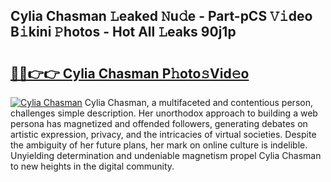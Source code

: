 ## Cylia Chasman 𝙻eaked 𝙽u𝚍e - Part-pCS 𝚅𝚒deo B𝚒kini 𝙿hotos - Hot All 𝙻eaks 90j1p

# <h2><a href="http://ld72cri.urlbe.top/?page=Cylia+Chasman">🔗🔗👉👉 Cylia Chasman P𝚑oto𝚜Vid𝚎o</a></h2>

[![Cylia Chasman](https://i.imgur.com/eBuTRDB.gif)](http://ld72cri.urlbe.top/?page=Cylia+Chasman)
Cylia Chasman, a multifaceted and contentious person, challenges simple description. Her unorthodox approach to building a web persona has magnetized and offended followers, generating debates on artistic expression, privacy, and the intricacies of virtual societies. Despite the ambiguity of her future plans, her mark on online culture is indelible. Unyielding determination and undeniable magnetism propel Cylia Chasman to new heights in the digital community.
